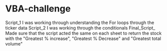 # VBA-challenge
Script_1 I was working through understanding the For loops through the ticker data
Script_2 I was working through the conditionals 
Final_Script_ Made sure that the script acted the same on each sheet to return the stock with the "Greatest % increase", "Greatest % Decrease" and "Greatest total volume"

